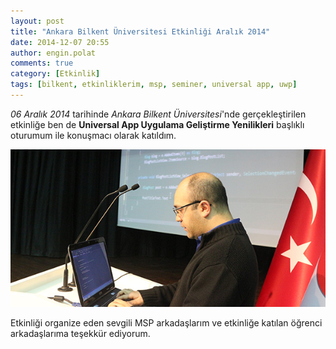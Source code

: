 ```yaml
---
layout: post
title: "Ankara Bilkent Üniversitesi Etkinliği Aralık 2014"
date: 2014-12-07 20:55
author: engin.polat
comments: true
category: [Etkinlik]
tags: [bilkent, etkinliklerim, msp, seminer, universal app, uwp]
---
```

*06 Aralık 2014* tarihinde *Ankara Bilkent Üniversitesi*'nde gerçekleştirilen etkinliğe ben de **Universal App Uygulama Geliştirme Yenilikleri** başlıklı oturumum ile konuşmacı olarak katıldım.

![](/assets/uploads/2014/12/BilkentEtkinlik.jpg)

Etkinliği organize eden sevgili MSP arkadaşlarım ve etkinliğe katılan öğrenci arkadaşlarıma teşekkür ediyorum.

